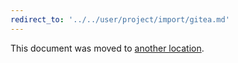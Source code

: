 ```yaml
---
redirect_to: '../../user/project/import/gitea.md'
---
```


This document was moved to [another location](../../user/project/import/gitea.md).
